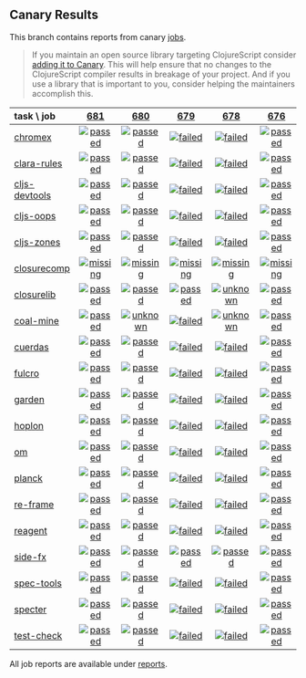 ## Canary Results

This branch contains reports from canary [jobs](https://github.com/cljs-oss/canary/tree/jobs).

> If you maintain an open source library targeting ClojureScript consider [adding it to Canary](https://github.com/cljs-oss/canary/tree/master#how-to-participate). This will help ensure that no changes to the ClojureScript compiler results in breakage of your project. And if you use a library that is important to you, consider helping the maintainers accomplish this.

[//]: # (begin_overview_table)

| task \ job | <a href="reports/2018/11/22/job-000681-1.10.445-7d3b94d" title="job #681 finished on 2018-11-22">681</a> | <a href="reports/2018/11/21/job-000680-1.10.441-a894ea7" title="job #680 finished on 2018-11-21">680</a> | <a href="reports/2018/11/21/job-000679-1.10.440-bbed155" title="job #679 finished on 2018-11-21">679</a> | <a href="reports/2018/11/21/job-000678-1.10.440-bbed155" title="job #678 finished on 2018-11-21">678</a> | <a href="reports/2018/11/21/job-000676-1.10.439-39f47c3" title="job #676 finished on 2018-11-21">676</a> | <a href="reports/2018/11/20/job-000675-1.10.439-39f47c3" title="job #675 finished on 2018-11-20">675</a> | <a href="reports/2018/11/19/job-000674-1.10.439-39f47c3" title="job #674 finished on 2018-11-19">674</a> | <a href="reports/2018/11/18/job-000673-1.10.440-4842a8d" title="job #673 finished on 2018-11-18">673</a> | <a href="reports/2018/11/18/job-000672-1.10.440-9dd2f52" title="job #672 finished on 2018-11-18">672</a> | <a href="reports/2018/11/18/job-000671-1.10.439-39f47c3" title="job #671 finished on 2018-11-18">671</a> |
| :--- | :---: | :---: | :---: | :---: | :---: | :---: | :---: | :---: | :---: | :---: |
| [chromex](https://github.com/binaryage/chromex) | <a href="reports/2018/11/22/job-000681-1.10.445-7d3b94d#-chromex"><img title="passed" src="http://box.binaryage.com/s-passed.svg"><a> | <a href="reports/2018/11/21/job-000680-1.10.441-a894ea7#-chromex"><img title="passed" src="http://box.binaryage.com/s-passed.svg"><a> | <a href="reports/2018/11/21/job-000679-1.10.440-bbed155#-chromex"><img title="failed" src="http://box.binaryage.com/s-failed.svg"><a> | <a href="reports/2018/11/21/job-000678-1.10.440-bbed155#-chromex"><img title="failed" src="http://box.binaryage.com/s-failed.svg"><a> | <a href="reports/2018/11/21/job-000676-1.10.439-39f47c3#-chromex"><img title="passed" src="http://box.binaryage.com/s-passed.svg"><a> | <a href="reports/2018/11/20/job-000675-1.10.439-39f47c3#-chromex"><img title="passed" src="http://box.binaryage.com/s-passed.svg"><a> | <a href="reports/2018/11/19/job-000674-1.10.439-39f47c3#-chromex"><img title="passed" src="http://box.binaryage.com/s-passed.svg"><a> | <a href="reports/2018/11/18/job-000673-1.10.440-4842a8d#-chromex"><img title="passed" src="http://box.binaryage.com/s-passed.svg"><a> | <a href="reports/2018/11/18/job-000672-1.10.440-9dd2f52#-chromex"><img title="passed" src="http://box.binaryage.com/s-passed.svg"><a> | <a href="reports/2018/11/18/job-000671-1.10.439-39f47c3#-chromex"><img title="passed" src="http://box.binaryage.com/s-passed.svg"><a> |
| [clara-rules](https://github.com/cerner/clara-rules) | <a href="reports/2018/11/22/job-000681-1.10.445-7d3b94d#-clara-rules"><img title="passed" src="http://box.binaryage.com/s-passed.svg"><a> | <a href="reports/2018/11/21/job-000680-1.10.441-a894ea7#-clara-rules"><img title="passed" src="http://box.binaryage.com/s-passed.svg"><a> | <a href="reports/2018/11/21/job-000679-1.10.440-bbed155#-clara-rules"><img title="failed" src="http://box.binaryage.com/s-failed.svg"><a> | <a href="reports/2018/11/21/job-000678-1.10.440-bbed155#-clara-rules"><img title="failed" src="http://box.binaryage.com/s-failed.svg"><a> | <a href="reports/2018/11/21/job-000676-1.10.439-39f47c3#-clara-rules"><img title="passed" src="http://box.binaryage.com/s-passed.svg"><a> | <a href="reports/2018/11/20/job-000675-1.10.439-39f47c3#-clara-rules"><img title="passed" src="http://box.binaryage.com/s-passed.svg"><a> | <a href="reports/2018/11/19/job-000674-1.10.439-39f47c3#-clara-rules"><img title="passed" src="http://box.binaryage.com/s-passed.svg"><a> | <a href="reports/2018/11/18/job-000673-1.10.440-4842a8d#-clara-rules"><img title="passed" src="http://box.binaryage.com/s-passed.svg"><a> | <a href="reports/2018/11/18/job-000672-1.10.440-9dd2f52#-clara-rules"><img title="passed" src="http://box.binaryage.com/s-passed.svg"><a> | <a href="reports/2018/11/18/job-000671-1.10.439-39f47c3#-clara-rules"><img title="passed" src="http://box.binaryage.com/s-passed.svg"><a> |
| [cljs-devtools](https://github.com/binaryage/cljs-devtools) | <a href="reports/2018/11/22/job-000681-1.10.445-7d3b94d#-cljs-devtools"><img title="passed" src="http://box.binaryage.com/s-passed.svg"><a> | <a href="reports/2018/11/21/job-000680-1.10.441-a894ea7#-cljs-devtools"><img title="passed" src="http://box.binaryage.com/s-passed.svg"><a> | <a href="reports/2018/11/21/job-000679-1.10.440-bbed155#-cljs-devtools"><img title="failed" src="http://box.binaryage.com/s-failed.svg"><a> | <a href="reports/2018/11/21/job-000678-1.10.440-bbed155#-cljs-devtools"><img title="failed" src="http://box.binaryage.com/s-failed.svg"><a> | <a href="reports/2018/11/21/job-000676-1.10.439-39f47c3#-cljs-devtools"><img title="passed" src="http://box.binaryage.com/s-passed.svg"><a> | <a href="reports/2018/11/20/job-000675-1.10.439-39f47c3#-cljs-devtools"><img title="passed" src="http://box.binaryage.com/s-passed.svg"><a> | <a href="reports/2018/11/19/job-000674-1.10.439-39f47c3#-cljs-devtools"><img title="passed" src="http://box.binaryage.com/s-passed.svg"><a> | <a href="reports/2018/11/18/job-000673-1.10.440-4842a8d#-cljs-devtools"><img title="passed" src="http://box.binaryage.com/s-passed.svg"><a> | <a href="reports/2018/11/18/job-000672-1.10.440-9dd2f52#-cljs-devtools"><img title="passed" src="http://box.binaryage.com/s-passed.svg"><a> | <a href="reports/2018/11/18/job-000671-1.10.439-39f47c3#-cljs-devtools"><img title="passed" src="http://box.binaryage.com/s-passed.svg"><a> |
| [cljs-oops](https://github.com/binaryage/cljs-oops) | <a href="reports/2018/11/22/job-000681-1.10.445-7d3b94d#-cljs-oops"><img title="passed" src="http://box.binaryage.com/s-passed.svg"><a> | <a href="reports/2018/11/21/job-000680-1.10.441-a894ea7#-cljs-oops"><img title="passed" src="http://box.binaryage.com/s-passed.svg"><a> | <a href="reports/2018/11/21/job-000679-1.10.440-bbed155#-cljs-oops"><img title="failed" src="http://box.binaryage.com/s-failed.svg"><a> | <a href="reports/2018/11/21/job-000678-1.10.440-bbed155#-cljs-oops"><img title="failed" src="http://box.binaryage.com/s-failed.svg"><a> | <a href="reports/2018/11/21/job-000676-1.10.439-39f47c3#-cljs-oops"><img title="passed" src="http://box.binaryage.com/s-passed.svg"><a> | <a href="reports/2018/11/20/job-000675-1.10.439-39f47c3#-cljs-oops"><img title="passed" src="http://box.binaryage.com/s-passed.svg"><a> | <a href="reports/2018/11/19/job-000674-1.10.439-39f47c3#-cljs-oops"><img title="passed" src="http://box.binaryage.com/s-passed.svg"><a> | <a href="reports/2018/11/18/job-000673-1.10.440-4842a8d#-cljs-oops"><img title="passed" src="http://box.binaryage.com/s-passed.svg"><a> | <a href="reports/2018/11/18/job-000672-1.10.440-9dd2f52#-cljs-oops"><img title="passed" src="http://box.binaryage.com/s-passed.svg"><a> | <a href="reports/2018/11/18/job-000671-1.10.439-39f47c3#-cljs-oops"><img title="passed" src="http://box.binaryage.com/s-passed.svg"><a> |
| [cljs-zones](https://github.com/binaryage/cljs-zones) | <a href="reports/2018/11/22/job-000681-1.10.445-7d3b94d#-cljs-zones"><img title="passed" src="http://box.binaryage.com/s-passed.svg"><a> | <a href="reports/2018/11/21/job-000680-1.10.441-a894ea7#-cljs-zones"><img title="passed" src="http://box.binaryage.com/s-passed.svg"><a> | <a href="reports/2018/11/21/job-000679-1.10.440-bbed155#-cljs-zones"><img title="failed" src="http://box.binaryage.com/s-failed.svg"><a> | <a href="reports/2018/11/21/job-000678-1.10.440-bbed155#-cljs-zones"><img title="failed" src="http://box.binaryage.com/s-failed.svg"><a> | <a href="reports/2018/11/21/job-000676-1.10.439-39f47c3#-cljs-zones"><img title="passed" src="http://box.binaryage.com/s-passed.svg"><a> | <a href="reports/2018/11/20/job-000675-1.10.439-39f47c3#-cljs-zones"><img title="passed" src="http://box.binaryage.com/s-passed.svg"><a> | <a href="reports/2018/11/19/job-000674-1.10.439-39f47c3#-cljs-zones"><img title="passed" src="http://box.binaryage.com/s-passed.svg"><a> | <a href="reports/2018/11/18/job-000673-1.10.440-4842a8d#-cljs-zones"><img title="passed" src="http://box.binaryage.com/s-passed.svg"><a> | <a href="reports/2018/11/18/job-000672-1.10.440-9dd2f52#-cljs-zones"><img title="passed" src="http://box.binaryage.com/s-passed.svg"><a> | <a href="reports/2018/11/18/job-000671-1.10.439-39f47c3#-cljs-zones"><img title="passed" src="http://box.binaryage.com/s-passed.svg"><a> |
| [closurecomp](https://github.com/mfikes/closurecomp) | <a href="reports/2018/11/22/job-000681-1.10.445-7d3b94d#-closurecomp"><img title="missing" src="http://box.binaryage.com/s-missing.svg"><a> | <a href="reports/2018/11/21/job-000680-1.10.441-a894ea7#-closurecomp"><img title="missing" src="http://box.binaryage.com/s-missing.svg"><a> | <a href="reports/2018/11/21/job-000679-1.10.440-bbed155#-closurecomp"><img title="missing" src="http://box.binaryage.com/s-missing.svg"><a> | <a href="reports/2018/11/21/job-000678-1.10.440-bbed155#-closurecomp"><img title="missing" src="http://box.binaryage.com/s-missing.svg"><a> | <a href="reports/2018/11/21/job-000676-1.10.439-39f47c3#-closurecomp"><img title="missing" src="http://box.binaryage.com/s-missing.svg"><a> | <a href="reports/2018/11/20/job-000675-1.10.439-39f47c3#-closurecomp"><img title="missing" src="http://box.binaryage.com/s-missing.svg"><a> | <a href="reports/2018/11/19/job-000674-1.10.439-39f47c3#-closurecomp"><img title="failed" src="http://box.binaryage.com/s-failed.svg"><a> | <a href="reports/2018/11/18/job-000673-1.10.440-4842a8d#-closurecomp"><img title="failed" src="http://box.binaryage.com/s-failed.svg"><a> | <a href="reports/2018/11/18/job-000672-1.10.440-9dd2f52#-closurecomp"><img title="failed" src="http://box.binaryage.com/s-failed.svg"><a> | <a href="reports/2018/11/18/job-000671-1.10.439-39f47c3#-closurecomp"><img title="failed" src="http://box.binaryage.com/s-failed.svg"><a> |
| [closurelib](https://github.com/mfikes/closurelib) | <a href="reports/2018/11/22/job-000681-1.10.445-7d3b94d#-closurelib"><img title="passed" src="http://box.binaryage.com/s-passed.svg"><a> | <a href="reports/2018/11/21/job-000680-1.10.441-a894ea7#-closurelib"><img title="passed" src="http://box.binaryage.com/s-passed.svg"><a> | <a href="reports/2018/11/21/job-000679-1.10.440-bbed155#-closurelib"><img title="passed" src="http://box.binaryage.com/s-passed.svg"><a> | <a href="reports/2018/11/21/job-000678-1.10.440-bbed155#-closurelib"><img title="unknown" src="http://box.binaryage.com/s-unknown.svg"><a> | <a href="reports/2018/11/21/job-000676-1.10.439-39f47c3#-closurelib"><img title="passed" src="http://box.binaryage.com/s-passed.svg"><a> | <a href="reports/2018/11/20/job-000675-1.10.439-39f47c3#-closurelib"><img title="passed" src="http://box.binaryage.com/s-passed.svg"><a> | <a href="reports/2018/11/19/job-000674-1.10.439-39f47c3#-closurelib"><img title="passed" src="http://box.binaryage.com/s-passed.svg"><a> | <a href="reports/2018/11/18/job-000673-1.10.440-4842a8d#-closurelib"><img title="passed" src="http://box.binaryage.com/s-passed.svg"><a> | <a href="reports/2018/11/18/job-000672-1.10.440-9dd2f52#-closurelib"><img title="passed" src="http://box.binaryage.com/s-passed.svg"><a> | <a href="reports/2018/11/18/job-000671-1.10.439-39f47c3#-closurelib"><img title="passed" src="http://box.binaryage.com/s-passed.svg"><a> |
| [coal-mine](https://github.com/mfikes/coal-mine) | <a href="reports/2018/11/22/job-000681-1.10.445-7d3b94d#-coal-mine"><img title="passed" src="http://box.binaryage.com/s-passed.svg"><a> | <a href="reports/2018/11/21/job-000680-1.10.441-a894ea7#-coal-mine"><img title="unknown" src="http://box.binaryage.com/s-unknown.svg"><a> | <a href="reports/2018/11/21/job-000679-1.10.440-bbed155#-coal-mine"><img title="failed" src="http://box.binaryage.com/s-failed.svg"><a> | <a href="reports/2018/11/21/job-000678-1.10.440-bbed155#-coal-mine"><img title="unknown" src="http://box.binaryage.com/s-unknown.svg"><a> | <a href="reports/2018/11/21/job-000676-1.10.439-39f47c3#-coal-mine"><img title="passed" src="http://box.binaryage.com/s-passed.svg"><a> | <a href="reports/2018/11/20/job-000675-1.10.439-39f47c3#-coal-mine"><img title="passed" src="http://box.binaryage.com/s-passed.svg"><a> | <a href="reports/2018/11/19/job-000674-1.10.439-39f47c3#-coal-mine"><img title="unknown" src="http://box.binaryage.com/s-unknown.svg"><a> | <a href="reports/2018/11/18/job-000673-1.10.440-4842a8d#-coal-mine"><img title="passed" src="http://box.binaryage.com/s-passed.svg"><a> | <a href="reports/2018/11/18/job-000672-1.10.440-9dd2f52#-coal-mine"><img title="passed" src="http://box.binaryage.com/s-passed.svg"><a> | <a href="reports/2018/11/18/job-000671-1.10.439-39f47c3#-coal-mine"><img title="passed" src="http://box.binaryage.com/s-passed.svg"><a> |
| [cuerdas](https://github.com/funcool/cuerdas) | <a href="reports/2018/11/22/job-000681-1.10.445-7d3b94d#-cuerdas"><img title="passed" src="http://box.binaryage.com/s-passed.svg"><a> | <a href="reports/2018/11/21/job-000680-1.10.441-a894ea7#-cuerdas"><img title="passed" src="http://box.binaryage.com/s-passed.svg"><a> | <a href="reports/2018/11/21/job-000679-1.10.440-bbed155#-cuerdas"><img title="failed" src="http://box.binaryage.com/s-failed.svg"><a> | <a href="reports/2018/11/21/job-000678-1.10.440-bbed155#-cuerdas"><img title="failed" src="http://box.binaryage.com/s-failed.svg"><a> | <a href="reports/2018/11/21/job-000676-1.10.439-39f47c3#-cuerdas"><img title="passed" src="http://box.binaryage.com/s-passed.svg"><a> | <a href="reports/2018/11/20/job-000675-1.10.439-39f47c3#-cuerdas"><img title="passed" src="http://box.binaryage.com/s-passed.svg"><a> | <a href="reports/2018/11/19/job-000674-1.10.439-39f47c3#-cuerdas"><img title="passed" src="http://box.binaryage.com/s-passed.svg"><a> | <a href="reports/2018/11/18/job-000673-1.10.440-4842a8d#-cuerdas"><img title="passed" src="http://box.binaryage.com/s-passed.svg"><a> | <a href="reports/2018/11/18/job-000672-1.10.440-9dd2f52#-cuerdas"><img title="passed" src="http://box.binaryage.com/s-passed.svg"><a> | <a href="reports/2018/11/18/job-000671-1.10.439-39f47c3#-cuerdas"><img title="passed" src="http://box.binaryage.com/s-passed.svg"><a> |
| [fulcro](https://github.com/fulcrologic/fulcro) | <a href="reports/2018/11/22/job-000681-1.10.445-7d3b94d#-fulcro"><img title="passed" src="http://box.binaryage.com/s-passed.svg"><a> | <a href="reports/2018/11/21/job-000680-1.10.441-a894ea7#-fulcro"><img title="passed" src="http://box.binaryage.com/s-passed.svg"><a> | <a href="reports/2018/11/21/job-000679-1.10.440-bbed155#-fulcro"><img title="failed" src="http://box.binaryage.com/s-failed.svg"><a> | <a href="reports/2018/11/21/job-000678-1.10.440-bbed155#-fulcro"><img title="failed" src="http://box.binaryage.com/s-failed.svg"><a> | <a href="reports/2018/11/21/job-000676-1.10.439-39f47c3#-fulcro"><img title="passed" src="http://box.binaryage.com/s-passed.svg"><a> | <a href="reports/2018/11/20/job-000675-1.10.439-39f47c3#-fulcro"><img title="passed" src="http://box.binaryage.com/s-passed.svg"><a> | <a href="reports/2018/11/19/job-000674-1.10.439-39f47c3#-fulcro"><img title="passed" src="http://box.binaryage.com/s-passed.svg"><a> | <a href="reports/2018/11/18/job-000673-1.10.440-4842a8d#-fulcro"><img title="passed" src="http://box.binaryage.com/s-passed.svg"><a> | <a href="reports/2018/11/18/job-000672-1.10.440-9dd2f52#-fulcro"><img title="passed" src="http://box.binaryage.com/s-passed.svg"><a> | <a href="reports/2018/11/18/job-000671-1.10.439-39f47c3#-fulcro"><img title="passed" src="http://box.binaryage.com/s-passed.svg"><a> |
| [garden](https://github.com/noprompt/garden) | <a href="reports/2018/11/22/job-000681-1.10.445-7d3b94d#-garden"><img title="passed" src="http://box.binaryage.com/s-passed.svg"><a> | <a href="reports/2018/11/21/job-000680-1.10.441-a894ea7#-garden"><img title="passed" src="http://box.binaryage.com/s-passed.svg"><a> | <a href="reports/2018/11/21/job-000679-1.10.440-bbed155#-garden"><img title="failed" src="http://box.binaryage.com/s-failed.svg"><a> | <a href="reports/2018/11/21/job-000678-1.10.440-bbed155#-garden"><img title="failed" src="http://box.binaryage.com/s-failed.svg"><a> | <a href="reports/2018/11/21/job-000676-1.10.439-39f47c3#-garden"><img title="passed" src="http://box.binaryage.com/s-passed.svg"><a> | <a href="reports/2018/11/20/job-000675-1.10.439-39f47c3#-garden"><img title="passed" src="http://box.binaryage.com/s-passed.svg"><a> | <a href="reports/2018/11/19/job-000674-1.10.439-39f47c3#-garden"><img title="passed" src="http://box.binaryage.com/s-passed.svg"><a> | <a href="reports/2018/11/18/job-000673-1.10.440-4842a8d#-garden"><img title="passed" src="http://box.binaryage.com/s-passed.svg"><a> | <a href="reports/2018/11/18/job-000672-1.10.440-9dd2f52#-garden"><img title="passed" src="http://box.binaryage.com/s-passed.svg"><a> | <a href="reports/2018/11/18/job-000671-1.10.439-39f47c3#-garden"><img title="passed" src="http://box.binaryage.com/s-passed.svg"><a> |
| [hoplon](https://github.com/hoplon/hoplon) | <a href="reports/2018/11/22/job-000681-1.10.445-7d3b94d#-hoplon"><img title="passed" src="http://box.binaryage.com/s-passed.svg"><a> | <a href="reports/2018/11/21/job-000680-1.10.441-a894ea7#-hoplon"><img title="passed" src="http://box.binaryage.com/s-passed.svg"><a> | <a href="reports/2018/11/21/job-000679-1.10.440-bbed155#-hoplon"><img title="failed" src="http://box.binaryage.com/s-failed.svg"><a> | <a href="reports/2018/11/21/job-000678-1.10.440-bbed155#-hoplon"><img title="failed" src="http://box.binaryage.com/s-failed.svg"><a> | <a href="reports/2018/11/21/job-000676-1.10.439-39f47c3#-hoplon"><img title="passed" src="http://box.binaryage.com/s-passed.svg"><a> | <a href="reports/2018/11/20/job-000675-1.10.439-39f47c3#-hoplon"><img title="passed" src="http://box.binaryage.com/s-passed.svg"><a> | <a href="reports/2018/11/19/job-000674-1.10.439-39f47c3#-hoplon"><img title="passed" src="http://box.binaryage.com/s-passed.svg"><a> | <a href="reports/2018/11/18/job-000673-1.10.440-4842a8d#-hoplon"><img title="passed" src="http://box.binaryage.com/s-passed.svg"><a> | <a href="reports/2018/11/18/job-000672-1.10.440-9dd2f52#-hoplon"><img title="passed" src="http://box.binaryage.com/s-passed.svg"><a> | <a href="reports/2018/11/18/job-000671-1.10.439-39f47c3#-hoplon"><img title="passed" src="http://box.binaryage.com/s-passed.svg"><a> |
| [om](https://github.com/omcljs/om) | <a href="reports/2018/11/22/job-000681-1.10.445-7d3b94d#-om"><img title="passed" src="http://box.binaryage.com/s-passed.svg"><a> | <a href="reports/2018/11/21/job-000680-1.10.441-a894ea7#-om"><img title="passed" src="http://box.binaryage.com/s-passed.svg"><a> | <a href="reports/2018/11/21/job-000679-1.10.440-bbed155#-om"><img title="failed" src="http://box.binaryage.com/s-failed.svg"><a> | <a href="reports/2018/11/21/job-000678-1.10.440-bbed155#-om"><img title="failed" src="http://box.binaryage.com/s-failed.svg"><a> | <a href="reports/2018/11/21/job-000676-1.10.439-39f47c3#-om"><img title="passed" src="http://box.binaryage.com/s-passed.svg"><a> | <a href="reports/2018/11/20/job-000675-1.10.439-39f47c3#-om"><img title="passed" src="http://box.binaryage.com/s-passed.svg"><a> | <a href="reports/2018/11/19/job-000674-1.10.439-39f47c3#-om"><img title="passed" src="http://box.binaryage.com/s-passed.svg"><a> | <a href="reports/2018/11/18/job-000673-1.10.440-4842a8d#-om"><img title="passed" src="http://box.binaryage.com/s-passed.svg"><a> | <a href="reports/2018/11/18/job-000672-1.10.440-9dd2f52#-om"><img title="passed" src="http://box.binaryage.com/s-passed.svg"><a> | <a href="reports/2018/11/18/job-000671-1.10.439-39f47c3#-om"><img title="passed" src="http://box.binaryage.com/s-passed.svg"><a> |
| [planck](https://github.com/planck-repl/planck) | <a href="reports/2018/11/22/job-000681-1.10.445-7d3b94d#-planck"><img title="passed" src="http://box.binaryage.com/s-passed.svg"><a> | <a href="reports/2018/11/21/job-000680-1.10.441-a894ea7#-planck"><img title="passed" src="http://box.binaryage.com/s-passed.svg"><a> | <a href="reports/2018/11/21/job-000679-1.10.440-bbed155#-planck"><img title="failed" src="http://box.binaryage.com/s-failed.svg"><a> | <a href="reports/2018/11/21/job-000678-1.10.440-bbed155#-planck"><img title="failed" src="http://box.binaryage.com/s-failed.svg"><a> | <a href="reports/2018/11/21/job-000676-1.10.439-39f47c3#-planck"><img title="passed" src="http://box.binaryage.com/s-passed.svg"><a> | <a href="reports/2018/11/20/job-000675-1.10.439-39f47c3#-planck"><img title="passed" src="http://box.binaryage.com/s-passed.svg"><a> | <a href="reports/2018/11/19/job-000674-1.10.439-39f47c3#-planck"><img title="passed" src="http://box.binaryage.com/s-passed.svg"><a> | <a href="reports/2018/11/18/job-000673-1.10.440-4842a8d#-planck"><img title="passed" src="http://box.binaryage.com/s-passed.svg"><a> | <a href="reports/2018/11/18/job-000672-1.10.440-9dd2f52#-planck"><img title="passed" src="http://box.binaryage.com/s-passed.svg"><a> | <a href="reports/2018/11/18/job-000671-1.10.439-39f47c3#-planck"><img title="passed" src="http://box.binaryage.com/s-passed.svg"><a> |
| [re-frame](https://github.com/Day8/re-frame) | <a href="reports/2018/11/22/job-000681-1.10.445-7d3b94d#-re-frame"><img title="passed" src="http://box.binaryage.com/s-passed.svg"><a> | <a href="reports/2018/11/21/job-000680-1.10.441-a894ea7#-re-frame"><img title="passed" src="http://box.binaryage.com/s-passed.svg"><a> | <a href="reports/2018/11/21/job-000679-1.10.440-bbed155#-re-frame"><img title="failed" src="http://box.binaryage.com/s-failed.svg"><a> | <a href="reports/2018/11/21/job-000678-1.10.440-bbed155#-re-frame"><img title="failed" src="http://box.binaryage.com/s-failed.svg"><a> | <a href="reports/2018/11/21/job-000676-1.10.439-39f47c3#-re-frame"><img title="passed" src="http://box.binaryage.com/s-passed.svg"><a> | <a href="reports/2018/11/20/job-000675-1.10.439-39f47c3#-re-frame"><img title="passed" src="http://box.binaryage.com/s-passed.svg"><a> | <a href="reports/2018/11/19/job-000674-1.10.439-39f47c3#-re-frame"><img title="passed" src="http://box.binaryage.com/s-passed.svg"><a> | <a href="reports/2018/11/18/job-000673-1.10.440-4842a8d#-re-frame"><img title="passed" src="http://box.binaryage.com/s-passed.svg"><a> | <a href="reports/2018/11/18/job-000672-1.10.440-9dd2f52#-re-frame"><img title="passed" src="http://box.binaryage.com/s-passed.svg"><a> | <a href="reports/2018/11/18/job-000671-1.10.439-39f47c3#-re-frame"><img title="passed" src="http://box.binaryage.com/s-passed.svg"><a> |
| [reagent](https://github.com/reagent-project/reagent) | <a href="reports/2018/11/22/job-000681-1.10.445-7d3b94d#-reagent"><img title="passed" src="http://box.binaryage.com/s-passed.svg"><a> | <a href="reports/2018/11/21/job-000680-1.10.441-a894ea7#-reagent"><img title="passed" src="http://box.binaryage.com/s-passed.svg"><a> | <a href="reports/2018/11/21/job-000679-1.10.440-bbed155#-reagent"><img title="failed" src="http://box.binaryage.com/s-failed.svg"><a> | <a href="reports/2018/11/21/job-000678-1.10.440-bbed155#-reagent"><img title="failed" src="http://box.binaryage.com/s-failed.svg"><a> | <a href="reports/2018/11/21/job-000676-1.10.439-39f47c3#-reagent"><img title="passed" src="http://box.binaryage.com/s-passed.svg"><a> | <a href="reports/2018/11/20/job-000675-1.10.439-39f47c3#-reagent"><img title="passed" src="http://box.binaryage.com/s-passed.svg"><a> | <a href="reports/2018/11/19/job-000674-1.10.439-39f47c3#-reagent"><img title="passed" src="http://box.binaryage.com/s-passed.svg"><a> | <a href="reports/2018/11/18/job-000673-1.10.440-4842a8d#-reagent"><img title="passed" src="http://box.binaryage.com/s-passed.svg"><a> | <a href="reports/2018/11/18/job-000672-1.10.440-9dd2f52#-reagent"><img title="passed" src="http://box.binaryage.com/s-passed.svg"><a> | <a href="reports/2018/11/18/job-000671-1.10.439-39f47c3#-reagent"><img title="passed" src="http://box.binaryage.com/s-passed.svg"><a> |
| [side-fx](https://github.com/cljsrn/side-fx) | <a href="reports/2018/11/22/job-000681-1.10.445-7d3b94d#-side-fx"><img title="passed" src="http://box.binaryage.com/s-passed.svg"><a> | <a href="reports/2018/11/21/job-000680-1.10.441-a894ea7#-side-fx"><img title="passed" src="http://box.binaryage.com/s-passed.svg"><a> | <a href="reports/2018/11/21/job-000679-1.10.440-bbed155#-side-fx"><img title="passed" src="http://box.binaryage.com/s-passed.svg"><a> | <a href="reports/2018/11/21/job-000678-1.10.440-bbed155#-side-fx"><img title="passed" src="http://box.binaryage.com/s-passed.svg"><a> | <a href="reports/2018/11/21/job-000676-1.10.439-39f47c3#-side-fx"><img title="passed" src="http://box.binaryage.com/s-passed.svg"><a> | <a href="reports/2018/11/20/job-000675-1.10.439-39f47c3#-side-fx"><img title="passed" src="http://box.binaryage.com/s-passed.svg"><a> | <a href="reports/2018/11/19/job-000674-1.10.439-39f47c3#-side-fx"><img title="passed" src="http://box.binaryage.com/s-passed.svg"><a> | <a href="reports/2018/11/18/job-000673-1.10.440-4842a8d#-side-fx"><img title="passed" src="http://box.binaryage.com/s-passed.svg"><a> | <a href="reports/2018/11/18/job-000672-1.10.440-9dd2f52#-side-fx"><img title="passed" src="http://box.binaryage.com/s-passed.svg"><a> | <a href="reports/2018/11/18/job-000671-1.10.439-39f47c3#-side-fx"><img title="passed" src="http://box.binaryage.com/s-passed.svg"><a> |
| [spec-tools](https://github.com/metosin/spec-tools) | <a href="reports/2018/11/22/job-000681-1.10.445-7d3b94d#-spec-tools"><img title="passed" src="http://box.binaryage.com/s-passed.svg"><a> | <a href="reports/2018/11/21/job-000680-1.10.441-a894ea7#-spec-tools"><img title="passed" src="http://box.binaryage.com/s-passed.svg"><a> | <a href="reports/2018/11/21/job-000679-1.10.440-bbed155#-spec-tools"><img title="failed" src="http://box.binaryage.com/s-failed.svg"><a> | <a href="reports/2018/11/21/job-000678-1.10.440-bbed155#-spec-tools"><img title="failed" src="http://box.binaryage.com/s-failed.svg"><a> | <a href="reports/2018/11/21/job-000676-1.10.439-39f47c3#-spec-tools"><img title="passed" src="http://box.binaryage.com/s-passed.svg"><a> | <a href="reports/2018/11/20/job-000675-1.10.439-39f47c3#-spec-tools"><img title="passed" src="http://box.binaryage.com/s-passed.svg"><a> | <a href="reports/2018/11/19/job-000674-1.10.439-39f47c3#-spec-tools"><img title="passed" src="http://box.binaryage.com/s-passed.svg"><a> | <a href="reports/2018/11/18/job-000673-1.10.440-4842a8d#-spec-tools"><img title="passed" src="http://box.binaryage.com/s-passed.svg"><a> | <a href="reports/2018/11/18/job-000672-1.10.440-9dd2f52#-spec-tools"><img title="passed" src="http://box.binaryage.com/s-passed.svg"><a> | <a href="reports/2018/11/18/job-000671-1.10.439-39f47c3#-spec-tools"><img title="passed" src="http://box.binaryage.com/s-passed.svg"><a> |
| [specter](https://github.com/nathanmarz/specter) | <a href="reports/2018/11/22/job-000681-1.10.445-7d3b94d#-specter"><img title="passed" src="http://box.binaryage.com/s-passed.svg"><a> | <a href="reports/2018/11/21/job-000680-1.10.441-a894ea7#-specter"><img title="passed" src="http://box.binaryage.com/s-passed.svg"><a> | <a href="reports/2018/11/21/job-000679-1.10.440-bbed155#-specter"><img title="failed" src="http://box.binaryage.com/s-failed.svg"><a> | <a href="reports/2018/11/21/job-000678-1.10.440-bbed155#-specter"><img title="failed" src="http://box.binaryage.com/s-failed.svg"><a> | <a href="reports/2018/11/21/job-000676-1.10.439-39f47c3#-specter"><img title="passed" src="http://box.binaryage.com/s-passed.svg"><a> | <a href="reports/2018/11/20/job-000675-1.10.439-39f47c3#-specter"><img title="passed" src="http://box.binaryage.com/s-passed.svg"><a> | <a href="reports/2018/11/19/job-000674-1.10.439-39f47c3#-specter"><img title="passed" src="http://box.binaryage.com/s-passed.svg"><a> | <a href="reports/2018/11/18/job-000673-1.10.440-4842a8d#-specter"><img title="passed" src="http://box.binaryage.com/s-passed.svg"><a> | <a href="reports/2018/11/18/job-000672-1.10.440-9dd2f52#-specter"><img title="passed" src="http://box.binaryage.com/s-passed.svg"><a> | <a href="reports/2018/11/18/job-000671-1.10.439-39f47c3#-specter"><img title="passed" src="http://box.binaryage.com/s-passed.svg"><a> |
| [test-check](https://github.com/clojure/test.check) | <a href="reports/2018/11/22/job-000681-1.10.445-7d3b94d#-test-check"><img title="passed" src="http://box.binaryage.com/s-passed.svg"><a> | <a href="reports/2018/11/21/job-000680-1.10.441-a894ea7#-test-check"><img title="passed" src="http://box.binaryage.com/s-passed.svg"><a> | <a href="reports/2018/11/21/job-000679-1.10.440-bbed155#-test-check"><img title="failed" src="http://box.binaryage.com/s-failed.svg"><a> | <a href="reports/2018/11/21/job-000678-1.10.440-bbed155#-test-check"><img title="failed" src="http://box.binaryage.com/s-failed.svg"><a> | <a href="reports/2018/11/21/job-000676-1.10.439-39f47c3#-test-check"><img title="passed" src="http://box.binaryage.com/s-passed.svg"><a> | <a href="reports/2018/11/20/job-000675-1.10.439-39f47c3#-test-check"><img title="passed" src="http://box.binaryage.com/s-passed.svg"><a> | <a href="reports/2018/11/19/job-000674-1.10.439-39f47c3#-test-check"><img title="passed" src="http://box.binaryage.com/s-passed.svg"><a> | <a href="reports/2018/11/18/job-000673-1.10.440-4842a8d#-test-check"><img title="passed" src="http://box.binaryage.com/s-passed.svg"><a> | <a href="reports/2018/11/18/job-000672-1.10.440-9dd2f52#-test-check"><img title="passed" src="http://box.binaryage.com/s-passed.svg"><a> | <a href="reports/2018/11/18/job-000671-1.10.439-39f47c3#-test-check"><img title="passed" src="http://box.binaryage.com/s-passed.svg"><a> |

[//]: # (end_overview_table)

All job reports are available under [reports](reports).
